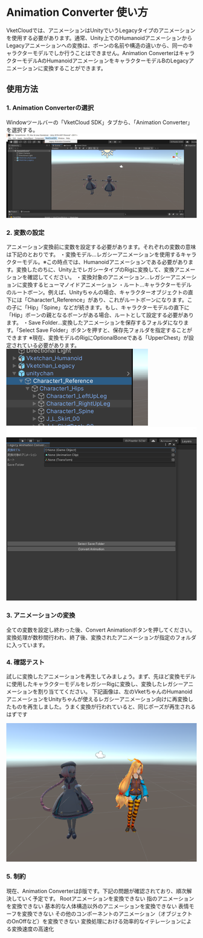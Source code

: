# Animation Converter 使い方
VketCloudでは、アニメーションはUnityでいうLegacyタイプのアニメーションを使用する必要があります。通常、Unity上でのHumanoidアニメーションからLegacyアニメーションへの変換は、ボーンの名前や構造の違いから、同一のキャラクターモデルでしか行うことはできません。Animation ConverterはキャラクターモデルAのHumanoidアニメーションをキャラクターモデルBのLegacyアニメーションに変換することができます。

## 使用方法
### 1. Animation Converterの選択
Windowツールバーの「VketCloud SDK」タブから、「Animation Converter」を選択する。
![altツールバー説明](images/1.png)

### 2. 変数の設定
アニメーション変換前に変数を設定する必要があります。それぞれの変数の意味は下記のとおりです。
・変換モデル…レガシーアニメーションを使用するキャラクターモデル。※この時点では、Humanoidアニメーションである必要があります。変換したのちに、Unity上でレガシータイプのRigに変換して、変換アニメーションを確認してください。
・変換対象のアニメーション…レガシーアニメーションに変換するヒューマノイドアニメーション
・ルート…キャラクターモデルのルートボーン。例えば、Unityちゃんの場合、キャラクターオブジェクトの直下には「Character1_Reference」があり、これがルートボーンになります。この子に「Hip」「Spine」などが続きます。もし、キャラクターモデルの直下に「Hip」ボーンの親となるボーンがある場合、ルートとして設定する必要があります。
・Save Folder…変換したアニメーションを保存するフォルダになります。「Select Save Folder」ボタンを押すと、保存先フォルダを指定することができます
※現在、変換モデルのRigにOptionalBoneである「UpperChest」が設定されている必要があります。
![altRootボーン](images/2.png)
![alt変数設定](images/3.png)

### 3. アニメーションの変換
全ての変数を設定し終わった後、Convert Animationボタンを押してください。
変換処理が数秒間行われ、終了後、変換されたアニメーションが指定のフォルダに入っています。

### 4. 確認テスト
試しに変換したアニメーションを再生してみましょう。まず、先ほど変換モデルに使用したキャラクターモデルをレガシーRigに変換し、変換したレガシーアニメーションを割り当ててください。
下記画像は、左のVketちゃんのHumanoidアニメーションをUnityちゃんが使えるレガシーアニメーション向けに再変換したものを再生しました。うまく変換が行われていると、同じポーズが再生されるはずです

![alt動作確認](images/4.png)

### 5. 制約
現在、Animation Converterはβ版です。下記の問題が確認されており、順次解決していく予定です。
Rootアニメーションを変換できない
指のアニメーションを変換できない
基本的な人体構造以外のアニメーションを変換できない
表情モーフを変換できない
その他のコンポーネントのアニメーション（オブジェクトのOnOffなど）を変換できない
変換処理における効率的なイテレーションによる変換速度の高速化
